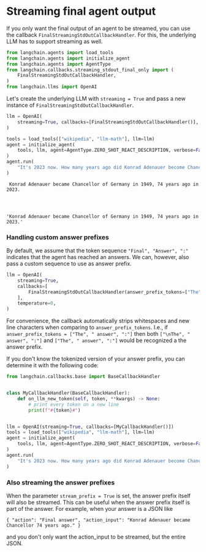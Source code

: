 # Streaming final agent output

If you only want the final output of an agent to be streamed, you can use the callback ``FinalStreamingStdOutCallbackHandler``.
For this, the underlying LLM has to support streaming as well.


```python
from langchain.agents import load_tools
from langchain.agents import initialize_agent
from langchain.agents import AgentType
from langchain.callbacks.streaming_stdout_final_only import (
    FinalStreamingStdOutCallbackHandler,
)
from langchain.llms import OpenAI
```

Let's create the underlying LLM with ``streaming = True`` and pass a new instance of ``FinalStreamingStdOutCallbackHandler``.


```python
llm = OpenAI(
    streaming=True, callbacks=[FinalStreamingStdOutCallbackHandler()], temperature=0
)
```


```python
tools = load_tools(["wikipedia", "llm-math"], llm=llm)
agent = initialize_agent(
    tools, llm, agent=AgentType.ZERO_SHOT_REACT_DESCRIPTION, verbose=False
)
agent.run(
    "It's 2023 now. How many years ago did Konrad Adenauer become Chancellor of Germany."
)
```

     Konrad Adenauer became Chancellor of Germany in 1949, 74 years ago in 2023.




    'Konrad Adenauer became Chancellor of Germany in 1949, 74 years ago in 2023.'



### Handling custom answer prefixes

By default, we assume that the token sequence ``"Final", "Answer", ":"`` indicates that the agent has reached an answers. We can, however, also pass a custom sequence to use as answer prefix.


```python
llm = OpenAI(
    streaming=True,
    callbacks=[
        FinalStreamingStdOutCallbackHandler(answer_prefix_tokens=["The", "answer", ":"])
    ],
    temperature=0,
)
```

For convenience, the callback automatically strips whitespaces and new line characters when comparing to `answer_prefix_tokens`. I.e., if `answer_prefix_tokens = ["The", " answer", ":"]` then both `["\nThe", " answer", ":"]` and `["The", " answer", ":"]` would be recognized a the answer prefix.

If you don't know the tokenized version of your answer prefix, you can determine it with the following code:


```python
from langchain.callbacks.base import BaseCallbackHandler


class MyCallbackHandler(BaseCallbackHandler):
    def on_llm_new_token(self, token, **kwargs) -> None:
        # print every token on a new line
        print(f"#{token}#")


llm = OpenAI(streaming=True, callbacks=[MyCallbackHandler()])
tools = load_tools(["wikipedia", "llm-math"], llm=llm)
agent = initialize_agent(
    tools, llm, agent=AgentType.ZERO_SHOT_REACT_DESCRIPTION, verbose=False
)
agent.run(
    "It's 2023 now. How many years ago did Konrad Adenauer become Chancellor of Germany."
)
```

### Also streaming the answer prefixes

When the parameter `stream_prefix = True` is set, the answer prefix itself will also be streamed. This can be useful when the answer prefix itself is part of the answer. For example, when your answer is a JSON like

`
{
    "action": "Final answer",
    "action_input": "Konrad Adenauer became Chancellor 74 years ago."
}
`

and you don't only want the action_input to be streamed, but the entire JSON.
